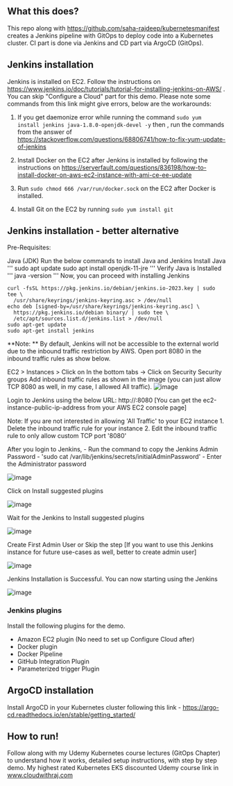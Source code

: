 ## What this does?
This repo along with https://github.com/saha-rajdeep/kubernetesmanifest creates a Jenkins pipeline with GitOps to deploy code into a Kubernetes cluster. CI part is done via Jenkins and CD part via ArgoCD (GitOps).

## Jenkins installation
Jenkins is installed on EC2. Follow the instructions on https://www.jenkins.io/doc/tutorials/tutorial-for-installing-jenkins-on-AWS/ . You can skip "Configure a Cloud" part for this demo. Please note some commands from this link might give errors, below are the workarounds:

1. If you get daemonize error while running the command `sudo yum install jenkins java-1.8.0-openjdk-devel -y` then , run the commands from the answer of https://stackoverflow.com/questions/68806741/how-to-fix-yum-update-of-jenkins

2. Install Docker on the EC2 after Jenkins is installed by following the instructions on https://serverfault.com/questions/836198/how-to-install-docker-on-aws-ec2-instance-with-ami-ce-ee-update

3. Run `sudo chmod 666 /var/run/docker.sock` on the EC2 after Docker is installed.

4. Install Git on the EC2 by running `sudo yum install git`

## Jenkins installation - better alternative
Pre-Requisites:

Java (JDK)
Run the below commands to install Java and Jenkins
Install Java
'''
sudo apt update
sudo apt install openjdk-11-jre
'''
Verify Java is Installed
'''
java -version
'''
Now, you can proceed with installing Jenkins

```
curl -fsSL https://pkg.jenkins.io/debian/jenkins.io-2023.key | sudo tee \
  /usr/share/keyrings/jenkins-keyring.asc > /dev/null
echo deb [signed-by=/usr/share/keyrings/jenkins-keyring.asc] \
  https://pkg.jenkins.io/debian binary/ | sudo tee \
  /etc/apt/sources.list.d/jenkins.list > /dev/null
sudo apt-get update
sudo apt-get install jenkins
```

**Note: ** By default, Jenkins will not be accessible to the external world due to the inbound traffic restriction by AWS. Open port 8080 in the inbound traffic rules as show below.

EC2 > Instances > Click on
In the bottom tabs -> Click on Security
Security groups
Add inbound traffic rules as shown in the image (you can just allow TCP 8080 as well, in my case, I allowed All traffic).
![image](https://github.com/phibiam/Continuous-Int_Deploy/assets/24440690/c8188ee1-d943-44fe-8938-566cef7cc70f)


Login to Jenkins using the below URL:
http://:8080 [You can get the ec2-instance-public-ip-address from your AWS EC2 console page]

Note: If you are not interested in allowing 'All Traffic' to your EC2 instance 1. Delete the inbound traffic rule for your instance 2. Edit the inbound traffic rule to only allow custom TCP port '8080'

After you login to Jenkins, - Run the command to copy the Jenkins Admin Password - 'sudo cat /var/lib/jenkins/secrets/initialAdminPassword' - Enter the Administrator password

![image](https://github.com/phibiam/Continuous-Int_Deploy/assets/24440690/3707d11a-761f-4e0a-8f3e-9e3792aebcb2)


Click on Install suggested plugins

![image](https://github.com/phibiam/Continuous-Int_Deploy/assets/24440690/6e2ddea1-b4d1-4cf7-9021-89e518c58fc6)


Wait for the Jenkins to Install suggested plugins


![image](https://github.com/phibiam/Continuous-Int_Deploy/assets/24440690/ca7053fc-4c89-49a4-9925-3efc1f9275d4)


Create First Admin User or Skip the step [If you want to use this Jenkins instance for future use-cases as well, better to create admin user]

![image](https://github.com/phibiam/Continuous-Int_Deploy/assets/24440690/7b47b27b-a4c6-4634-a1e9-14700a77fd17)


Jenkins Installation is Successful. You can now starting using the Jenkins

![image](https://github.com/phibiam/Continuous-Int_Deploy/assets/24440690/211202e2-a4bf-4a37-bd5d-7995888fd044)


### Jenkins plugins

Install the following plugins for the demo.
- Amazon EC2 plugin (No need to set up Configure Cloud after)
- Docker plugin  
- Docker Pipeline
- GitHub Integration Plugin
- Parameterized trigger Plugin

## ArgoCD installation 

Install ArgoCD in your Kubernetes cluster following this link - https://argo-cd.readthedocs.io/en/stable/getting_started/

## How to run!
Follow along with my Udemy Kubernetes course lectures (GitOps Chapter) to understand how it works, detailed setup instructions, with step by step demo. My highest rated Kubernetes EKS discounted Udemy course link in www.cloudwithraj.com
